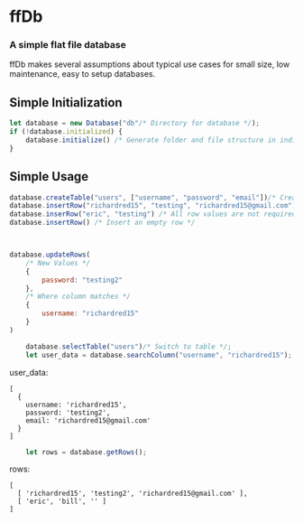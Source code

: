 # ffDb

### A simple flat file database

ffDb makes several assumptions about typical use cases for small size, low maintenance, easy to setup databases.


## Simple Initialization

```javascript
let database = new Database("db"/* Directory for database */);
if (!database.initialized) {
    database.initialize() /* Generate folder and file structure in indicated directory */;
}
```

## Simple Usage

```javascript
database.createTable("users", ["username", "password", "email"])/* Create Table selects the created table for modification */;
database.insertRow("richardred15", "testing", "richardred15@gmail.com");
database.inserRow("eric", "testing") /* All row values are not required */
database.insertRow() /* Insert an empty row */



database.updateRows(
    /* New Values */
    {
        password: "testing2"
    },
    /* Where column matches */
    {
        username: "richardred15"
    }
)

    database.selectTable("users")/* Switch to table */;
    let user_data = database.searchColumn("username", "richardred15");
```
user_data:
```
[
  {
    username: 'richardred15',
    password: 'testing2',
    email: 'richardred15@gmail.com'
  }
]
```

```javascript
    let rows = database.getRows();
```

rows:
```
[
  [ 'richardred15', 'testing2', 'richardred15@gmail.com' ],
  [ 'eric', 'bill', '' ]
]
```